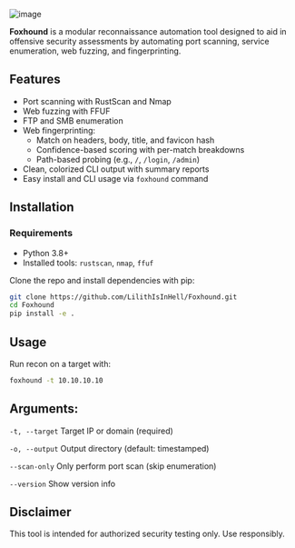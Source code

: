 ![image](https://github.com/user-attachments/assets/b71c8ac0-a7a4-4256-8c0e-fe9b44dad3b5)

**Foxhound** is a modular reconnaissance automation tool designed to aid in offensive security assessments by automating port scanning, service enumeration, web fuzzing, and fingerprinting.

## Features

- Port scanning with RustScan and Nmap
- Web fuzzing with FFUF
- FTP and SMB enumeration
- Web fingerprinting:
  - Match on headers, body, title, and favicon hash
  - Confidence-based scoring with per-match breakdowns
  - Path-based probing (e.g., `/`, `/login`, `/admin`)
- Clean, colorized CLI output with summary reports
- Easy install and CLI usage via `foxhound` command

## Installation

### Requirements

- Python 3.8+
- Installed tools: `rustscan`, `nmap`, `ffuf`

Clone the repo and install dependencies with pip:

```bash
git clone https://github.com/LilithIsInHell/Foxhound.git
cd Foxhound
pip install -e .
```

## Usage

Run recon on a target with:

```bash
foxhound -t 10.10.10.10
```

## Arguments:

`-t, --target` Target IP or domain (required)

`-o, --output` Output directory (default: timestamped)

`--scan-only` Only perform port scan (skip enumeration)

`--version` Show version info

## Disclaimer

This tool is intended for authorized security testing only. Use responsibly.
